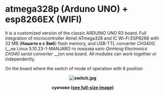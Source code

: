 # atmega328p (Arduno UNO) + esp8266EX (WIFI)



It is a customized version of the classic ARDUINO UNO R3 board. Full integration of microcontroller Atmel ATmega328 and IC Wi-Fi ESP8266 with 32 MB (__Нашето е с 8мб__) flash memory, and USB-TTL converter CH340G (__на Linux 5.10.23-1-MANJARO го показва като _QinHeng Electronics CH340 serial converter_ __)on one board. All modules can work together or independently.



On the board where the switch of mode of operation with 8 position



**<p style="text-align: center;"> ![switch.jpg](../../assets/images/uno_wifi/switch.jpg) </p>** **<p style="text-align: center;"> суичове (<a href="../../assets/images/uno_wifi/switch.jpg">see full-size image</a>) </p>**

